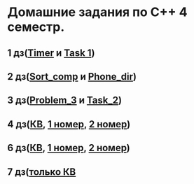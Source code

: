 # Домашние задания по C++ 4 семестр.
## 1 дз([Timer](https://github.com/Alexey-Safronov/infa_2022_safronov/blob/main/Timer.cpp) и [Task 1](https://github.com/Alexey-Safronov/infa_2022_safronov/blob/main/Task%201.md))
## 2 дз([Sort_comp](https://github.com/Alexey-Safronov/infa_2022_safronov/blob/main/Sorts_comp.cpp) и [Phone_dir](https://github.com/Alexey-Safronov/infa_2022_safronov/blob/main/Phone_dir.cpp))
## 3 дз([Problem_3](https://github.com/Alexey-Safronov/infa_2022_safronov/blob/main/Problem_3.cpp) и [Task_2](https://github.com/Alexey-Safronov/infa_2022_safronov/blob/main/Task_2.md))
## 4 дз([КВ](https://github.com/Alexey-Safronov/infa_2022_safronov/blob/main/Task_4.md), [1 номер](https://github.com/Alexey-Safronov/infa_2022_safronov/blob/main/json.cpp), [2 номер](https://github.com/Alexey-Safronov/infa_2022_safronov/blob/main/reg.cpp))
## 6 дз([КВ](https://github.com/Alexey-Safronov/infa_2022_safronov/blob/main/Task_6.md), [1 номер](https://github.com/Alexey-Safronov/infa_2022_safronov/blob/main/accumulate.cpp), [2 номер](https://github.com/Alexey-Safronov/infa_2022_safronov/blob/main/guarded_queue.cpp))
## 7 дз([только КВ](https://github.com/Alexey-Safronov/infa_2022_safronov/blob/main/Task_7.md)


